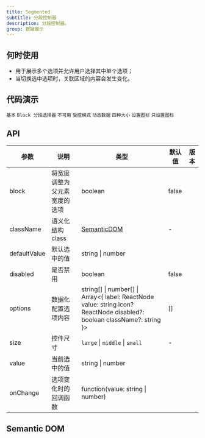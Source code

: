 ```yaml
---
title: Segmented
subtitle: 分段控制器
description: 分段控制器。
group: 数据展示
---
```


## 何时使用

- 用于展示多个选项并允许用户选择其中单个选项；
- 当切换选中选项时，关联区域的内容会发生变化。

## 代码演示

<!-- prettier-ignore -->
<code src="./demo/basic.tsx">基本</code>
<code src="./demo/block.tsx">Block 分段选择器</code>
<code src="./demo/disabled.tsx">不可用</code>
<code src="./demo/controlled.tsx">受控模式</code>
<code src="./demo/dynamic.tsx">动态数据</code>
<code src="./demo/size.tsx">四种大小</code>
<code src="./demo/with-icon.tsx">设置图标</code>
<code src="./demo/icon-only.tsx">只设置图标</code>

## API

| 参数 | 说明 | 类型 | 默认值 | 版本 |
| --- | --- | --- | --- | --- |
| block | 将宽度调整为父元素宽度的选项 | boolean | false |  |
| className | 语义化结构 class | [SemanticDOM](#semantic-dom) | - |  |
| defaultValue | 默认选中的值 | string \| number |  |  |
| disabled | 是否禁用 | boolean | false |  |
| options | 数据化配置选项内容 | string\[] \| number\[] \| Array&lt;{ label: ReactNode value: string icon? ReactNode disabled?: boolean className?: string }> | \[] |  |
| size | 控件尺寸 | `large` \| `middle` \| `small` | - |  |
| value | 当前选中的值 | string \| number |  |  |
| onChange | 选项变化时的回调函数 | function(value: string \| number) |  |  |

## Semantic DOM

<code src="./demo/_semantic.tsx" simplify></code>

